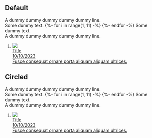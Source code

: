 ---
---

<style>
.miso-list {
  --miso-list-item-height: 7rem;
  --miso-list-item-gap: 0.65rem;
  --miso-list-description-lines: 3;
}
</style>

## Default

<div>
  <div class="miso-markdown">
    <p>
      A dummy dummy dummy dummy dummy line.<br>
      Some dummy text. 
      {%- for i in range(1, 11) -%}
        <a href="#" class="miso-citation-link" data-index="{{ i }}"></a>
      {%- endfor -%}
      Some dummy text.<br>
      A dummy dummy dummy dummy dummy line.
    </p>
  </div>
  <div class="miso-list ready" data-role="sources">
    <ol class="miso-list__list" data-item-type="article">
      <li class="miso-list__item">
        <a class="miso-list__item-body" data-role="item" href="#">
          <div class="miso-list__item-cover-image-container">
            <img class="miso-list__item-cover-image" src="https://picsum.photos/seed/116/300">
          </div>
          <div class="miso-list__item-info-container">
            <div class="miso-list__item-title">Title</div>
            <div class="miso-list__item-date">10/10/2023</div>
            <div class="miso-list__item-snippet">Fusce consequat ornare porta aliquam aliquam ultrices.</div>
          </div>
          <div class="miso-list__item-index-container">
            <span class="miso-list__item-index miso-citation-index" data-index="1"></span>
          </div>
        </a>
      </li>
    </ol>
  </div>
</div>

## Circled

<div class="miso-circled-citation-index">
  <div class="miso-markdown">
    <p>
      A dummy dummy dummy dummy dummy line.<br>
      Some dummy text. 
      {%- for i in range(1, 11) -%}
        <a href="#" class="miso-citation-link" data-index="{{ i }}"></a>
      {%- endfor -%}
      Some dummy text.<br>
      A dummy dummy dummy dummy dummy line.
    </p>
  </div>
  <div class="miso-list ready" data-role="sources">
    <ol class="miso-list__list" data-item-type="article">
      <li class="miso-list__item">
        <a class="miso-list__item-body" data-role="item" href="#">
          <div class="miso-list__item-cover-image-container">
            <img class="miso-list__item-cover-image" src="https://picsum.photos/seed/116/300">
          </div>
          <div class="miso-list__item-info-container">
            <div class="miso-list__item-title">Title</div>
            <div class="miso-list__item-date">10/10/2023</div>
            <div class="miso-list__item-snippet">Fusce consequat ornare porta aliquam aliquam ultrices.</div>
          </div>
          <div class="miso-list__item-index-container">
            <span class="miso-list__item-index miso-citation-index" data-index="1"></span>
          </div>
        </a>
      </li>
    </ol>
  </div>
</div>
